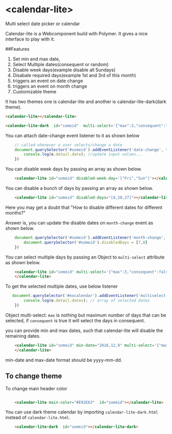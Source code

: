 # \<calendar-lite\>

Multi select date picker or calendar

Calendar-lite is a Webcomponent build with Polymer. It gives a nice interface to play with it.

##Features

1. Set min and max date,
2. Select Multiple dates(consequent or random)
3. Disable week days(example disable all Sundays)
4. Disabale required days(example 1st and 3rd of this month)
5. triggers an event on date change
6. triggers an event on month change
7. Customizable theme

It has two themes one is calendar-lite and another is calendar-lite-dark(dark theme).

<!---
```
<custom-element-demo>
  <template>
    <script src="../webcomponentsjs/webcomponents-lite.js"></script>
    <link rel="import" href="calendar-lite.html">
    <next-code-block></next-code-block>
  </template>
</custom-element-demo>
```
-->
```html
<calendar-lite></calendar-lite>
```

<!---
```
<custom-element-demo>
  <template>
    <script src="../webcomponentsjs/webcomponents-lite.js"></script>
    <link rel="import" href="calendar-lite-dark.html">
    <next-code-block></next-code-block>
  </template>
</custom-element-demo>
```
-->
```html
<calendar-lite-dark  id="someid"  multi-select='{"max":3,"consequent":true}'></calendar-lite-dark>
```



You can attach date-change event listener to it as shown below

```javascript
    // called whenever a user selects/change a date
    document.querySelector('#someid').addEventListener('date-change', function (e) {
        console.log(e.detail.date); //update input values...
    })
```
 
You can disable week days by passing an array as shown below.
```html
    <calendar-lite id="someid" disabled-week-day='["Fri","Sun"]'></calendar-lite>
```
 
You can disable a bunch of days by passing an array as shown below.

```html
    <calendar-lite id="someid" disabled-days="[4,20,27]"></calendar-lite>
 ```
 
Here you may get a doubt that "How to disable different dates for different months?"

Answer is, you can update the disable dates on `month-change` event as shown below.
 
```javascript
    document.querySelector('#someid').addEventListener('month-change', function (e) {
        document.querySelector('#someid').disabledDays = [7,8]
    })
```
 
You can select multiple days by passing an Object to `multi-select` attribute as shown below.

```html
    <calendar-lite id="someid" multi-select='{"max":3,"consequent":false}'  disabled-week-day='["Fri"]'  disabled-days="[2,3,4]">
    </calendar-lite>
 ```
 
To get the selected multiple dates, use below listener

```javascript
   document.querySelector('#excalendar').addEventListener('multiselect', function (e) {
        console.log(e.detail.dates); // array of selected dates
    })
```
 
Object multi-select: `max` is nothing but maximum number of days that can be selected, if `consequent` is true it will select the days in consequent.

you can provide min and max dates, such that calendar-lite will disable the remaining dates.
```html
    <calendar-lite id="someid" min-date="2016,12,9" multi-select='{"max":3,"consequent":false}'  disabled-week-day='["Fri"]'  disabled-days="[2,3,4]">
    </calendar-lite>
 ```    
min-date and max-date format should be yyyy-mm-dd.

## To change theme

To change main header color

```html

    <calendar-lite main-color="#E91E63"  id="someid"></calendar-lite>

```
You can use dark theme calendar by importing `calendar-lite-dark.html` instead of `calendar-lite.html`.

```html
    <calendar-lite-dark  id="someid"></calendar-lite-dark>
 ```
